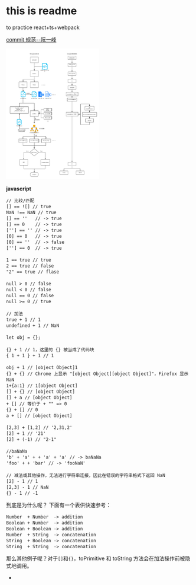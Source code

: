 # this is readme

to practice react+ts+webpack

[commit 规范--阮一峰](https://www.ruanyifeng.com/blog/2016/01/commit_message_change_log.html)

<img src='./webpack运行.png' style='width:50%'></img>

**javascript**

```
// 比较/匹配
[] == ![] // true
NaN !== NaN // true
[] == ''   // -> true
[] == 0    // -> true
[''] == '' // -> true
[0] == 0   // -> true
[0] == ''  // -> false
[''] == 0  // -> true

1 == true // true
2 == true // false
"2" == true // flase

null > 0 // false
null < 0 // false
null == 0 // false
null >= 0 // true

// 加法
true + 1 // 1
undefined + 1 // NaN

let obj = {};

{} + 1 // 1，这里的 {} 被当成了代码块
{ 1 + 1 } + 1 // 1

obj + 1 // [object Object]1
{} + {} // Chrome 上显示 "[object Object][object Object]"，Firefox 显示 NaN
1+{a:1} // 1[object Object]
[] + {} // [object Object]
[] + a // [object Object]
+ [] // 等价于 + "" => 0
{} + [] // 0
a + [] // [object Object]

[2,3] + [1,2] // '2,31,2'
[2] + 1 // '21'
[2] + (-1) // "2-1"

//baNaNa
'b' + 'a' + + 'a' + 'a' // -> baNaNa
'foo' + + 'bar' // -> 'fooNaN'

// 减法或其他操作，无法进行字符串连接，因此在错误的字符串格式下返回 NaN
[2] - 1 // 1
[2,3] - 1 // NaN
{} - 1 // -1
```

到底是为什么呢？ 下面有一个表供快速参考：

```
Number  + Number  -> addition
Boolean + Number  -> addition
Boolean + Boolean -> addition
Number  + String  -> concatenation
String  + Boolean -> concatenation
String  + String  -> concatenation
```

那么其他例子呢？对于`[]`和`{}`，toPrimitive 和 toString 方法会在加法操作前被隐式地调用。

-
